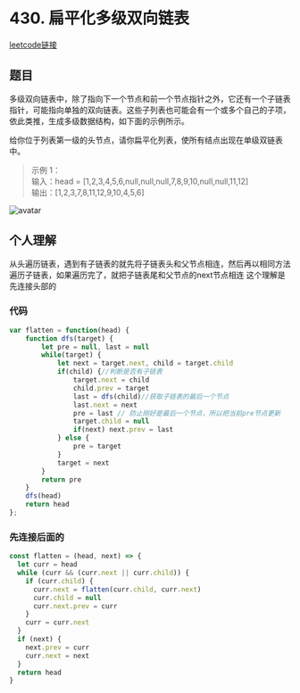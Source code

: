 # 430. 扁平化多级双向链表
[leetcode链接](https://leetcode-cn.com/problems/flatten-a-multilevel-doubly-linked-list/)
## 题目
多级双向链表中，除了指向下一个节点和前一个节点指针之外，它还有一个子链表指针，可能指向单独的双向链表。这些子列表也可能会有一个或多个自己的子项，依此类推，生成多级数据结构，如下面的示例所示。

给你位于列表第一级的头节点，请你扁平化列表，使所有结点出现在单级双链表中。

>示例 1：<br/>
输入：head = [1,2,3,4,5,6,null,null,null,7,8,9,10,null,null,11,12]<br/>
输出：[1,2,3,7,8,11,12,9,10,4,5,6]

![avatar](https://user-images.githubusercontent.com/38604634/83972169-3a8bcc80-a911-11ea-86b5-7584e8063e50.png)

## 个人理解
从头遍历链表，遇到有子链表的就先将子链表头和父节点相连，然后再以相同方法遍历子链表，如果遍历完了，就把子链表尾和父节点的next节点相连
这个理解是先连接头部的

### 代码
```js
var flatten = function(head) {
    function dfs(target) {
        let pre = null, last = null
        while(target) {
            let next = target.next, child = target.child
            if(child) {//判断是否有子链表
                target.next = child
                child.prev = target
                last = dfs(child)//获取子链表的最后一个节点
                last.next = next
                pre = last // 防止刚好是最后一个节点，所以把当前pre节点更新
                target.child = null
                if(next) next.prev = last
            } else {
                pre = target
            }
            target = next
        }
        return pre
    }
    dfs(head)
    return head
};
```

### 先连接后面的
```js
const flatten = (head, next) => {
  let curr = head
  while (curr && (curr.next || curr.child)) {
    if (curr.child) {
      curr.next = flatten(curr.child, curr.next)
      curr.child = null
      curr.next.prev = curr
    }
    curr = curr.next
  }
  if (next) {
    next.prev = curr
    curr.next = next
  }
  return head
}
```